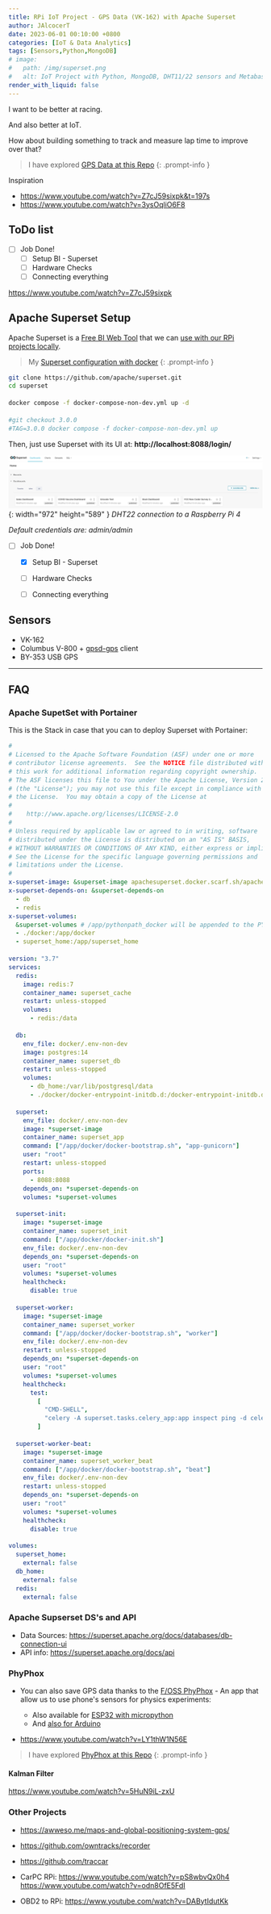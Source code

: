 ```yaml
---
title: RPi IoT Project - GPS Data (VK-162) with Apache Superset
author: JAlcocerT
date: 2023-06-01 00:10:00 +0800
categories: [IoT & Data Analytics]
tags: [Sensors,Python,MongoDB]
# image:
#   path: /img/superset.png
#   alt: IoT Project with Python, MongoDB, DHT11/22 sensors and Metabase.
render_with_liquid: false
---
```


I want to be better at racing.

And also better at IoT.

How about building something to track and measure lap time to improve over that?

> I have explored [GPS Data at this Repo](https://github.com/JAlcocerT/Py_RouteTracker/tree/main/Data_PhyPhox)
{: .prompt-info }

Inspiration

* <https://www.youtube.com/watch?v=Z7cJ59sixpk&t=197s>
* <https://www.youtube.com/watch?v=3ysOqliO6F8>

## ToDo list

- [ ] Job Done!
  + [ ] Setup BI - Superset
  + [ ] Hardware Checks
  + [ ] Connecting everything

<https://www.youtube.com/watch?v=Z7cJ59sixpk>

## Apache Superset Setup

Apache Superset is a [Free BI Web Tool](https://superset.apache.org/docs/intro/) that we can [use with our RPi projects locally](https://superset.apache.org/docs/installation/installing-superset-using-docker-compose/).

> My [Superset configuration with docker](https://github.com/JAlcocerT/Docker/blob/main/IoT/Superset/docker-compose.yml)
{: .prompt-info }


```sh
git clone https://github.com/apache/superset.git
cd superset

docker compose -f docker-compose-non-dev.yml up -d

#git checkout 3.0.0
#TAG=3.0.0 docker compose -f docker-compose-non-dev.yml up
```

Then, just use Superset with its UI at: **http://localhost:8088/login/**

![Desktop View](/img/superset-working.png){: width="972" height="589" }
_DHT22 connection to a Raspberry Pi 4_

*Default credentials are: admin/admin*

- [ ] Job Done!
  + [x] Setup BI - Superset
  + [ ] Hardware Checks
  + [ ] Connecting everything


## Sensors

* VK-162
* Columbus V-800 + [gpsd-gps](https://gpsd.io/) client
* BY-353 USB GPS

---

## FAQ

### Apache SupetSet with Portainer

This is the Stack in case that you can to deploy Superset with Portainer:

```yml
#
# Licensed to the Apache Software Foundation (ASF) under one or more
# contributor license agreements.  See the NOTICE file distributed with
# this work for additional information regarding copyright ownership.
# The ASF licenses this file to You under the Apache License, Version 2.0
# (the "License"); you may not use this file except in compliance with
# the License.  You may obtain a copy of the License at
#
#    http://www.apache.org/licenses/LICENSE-2.0
#
# Unless required by applicable law or agreed to in writing, software
# distributed under the License is distributed on an "AS IS" BASIS,
# WITHOUT WARRANTIES OR CONDITIONS OF ANY KIND, either express or implied.
# See the License for the specific language governing permissions and
# limitations under the License.
#
x-superset-image: &superset-image apachesuperset.docker.scarf.sh/apache/superset:${TAG:-latest-dev}
x-superset-depends-on: &superset-depends-on
  - db
  - redis
x-superset-volumes:
  &superset-volumes # /app/pythonpath_docker will be appended to the PYTHONPATH in the final container
  - ./docker:/app/docker
  - superset_home:/app/superset_home

version: "3.7"
services:
  redis:
    image: redis:7
    container_name: superset_cache
    restart: unless-stopped
    volumes:
      - redis:/data

  db:
    env_file: docker/.env-non-dev
    image: postgres:14
    container_name: superset_db
    restart: unless-stopped
    volumes:
      - db_home:/var/lib/postgresql/data
      - ./docker/docker-entrypoint-initdb.d:/docker-entrypoint-initdb.d

  superset:
    env_file: docker/.env-non-dev
    image: *superset-image
    container_name: superset_app
    command: ["/app/docker/docker-bootstrap.sh", "app-gunicorn"]
    user: "root"
    restart: unless-stopped
    ports:
      - 8088:8088
    depends_on: *superset-depends-on
    volumes: *superset-volumes

  superset-init:
    image: *superset-image
    container_name: superset_init
    command: ["/app/docker/docker-init.sh"]
    env_file: docker/.env-non-dev
    depends_on: *superset-depends-on
    user: "root"
    volumes: *superset-volumes
    healthcheck:
      disable: true

  superset-worker:
    image: *superset-image
    container_name: superset_worker
    command: ["/app/docker/docker-bootstrap.sh", "worker"]
    env_file: docker/.env-non-dev
    restart: unless-stopped
    depends_on: *superset-depends-on
    user: "root"
    volumes: *superset-volumes
    healthcheck:
      test:
        [
          "CMD-SHELL",
          "celery -A superset.tasks.celery_app:app inspect ping -d celery@$$HOSTNAME",
        ]

  superset-worker-beat:
    image: *superset-image
    container_name: superset_worker_beat
    command: ["/app/docker/docker-bootstrap.sh", "beat"]
    env_file: docker/.env-non-dev
    restart: unless-stopped
    depends_on: *superset-depends-on
    user: "root"
    volumes: *superset-volumes
    healthcheck:
      disable: true

volumes:
  superset_home:
    external: false
  db_home:
    external: false
  redis:
    external: false
```


### Apache Supserset DS's and API

* Data Sources: <https://superset.apache.org/docs/databases/db-connection-ui>
* API info: <https://superset.apache.org/docs/api>

### PhyPhox

* You can also save GPS data thanks to the [F/OSS PhyPhox](https://github.com/phyphox/phyphox-android) - An app that allow us to use phone's sensors for physics experiments:
  * Also available for [ESP32 with micropython](https://github.com/phyphox/phyphox-micropython)
  * And [also for Arduino](https://github.com/phyphox/phyphox-arduino)


* https://www.youtube.com/watch?v=LY1thW1N56E

> I have explored [PhyPhox at this Repo](https://github.com/JAlcocerT/Py_RouteTracker/tree/main/Data_PhyPhox)
{: .prompt-info }

#### Kalman Filter

https://www.youtube.com/watch?v=5HuN9iL-zxU


### Other Projects

* https://awweso.me/maps-and-global-positioning-system-gps/

* https://github.com/owntracks/recorder

* https://github.com/traccar


* CarPC RPi: <https://www.youtube.com/watch?v=pS8wbvQx0h4>
<https://www.youtube.com/watch?v=odn8OfE5FdI>
* OBD2 to RPi: <https://www.youtube.com/watch?v=DABytIdutKk>